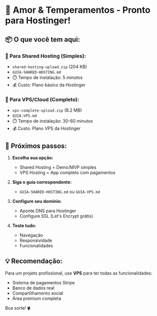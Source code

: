 # 🎉 Amor & Temperamentos - Pronto para Hostinger!

## 📦 O que você tem aqui:

### 📁 Para Shared Hosting (Simples):
- `shared-hosting-upload.zip` (204 KB)
- `GUIA-SHARED-HOSTING.md`
- ⏱️ Tempo de instalação: 5 minutos
- 💰 Custo: Plano básico da Hostinger

### 📁 Para VPS/Cloud (Completo):
- `vps-complete-upload.zip` (8.2 MB)
- `GUIA-VPS.md`
- ⏱️ Tempo de instalação: 30-60 minutos
- 💰 Custo: Plano VPS da Hostinger

## 🚀 Próximos passos:

1. **Escolha sua opção:**
   - Shared Hosting = Demo/MVP simples
   - VPS Hosting = App completo com pagamentos

2. **Siga o guia correspondente:**
   - `GUIA-SHARED-HOSTING.md` ou `GUIA-VPS.md`

3. **Configure seu domínio:**
   - Aponte DNS para Hostinger
   - Configure SSL (Let's Encrypt grátis)

4. **Teste tudo:**
   - Navegação
   - Responsividade
   - Funcionalidades

## 💡 Recomendação:
Para um projeto profissional, use **VPS** para ter todas as funcionalidades:
- Sistema de pagamentos Stripe
- Banco de dados real
- Compartilhamento social
- Área premium completa

Boa sorte! 🍀
